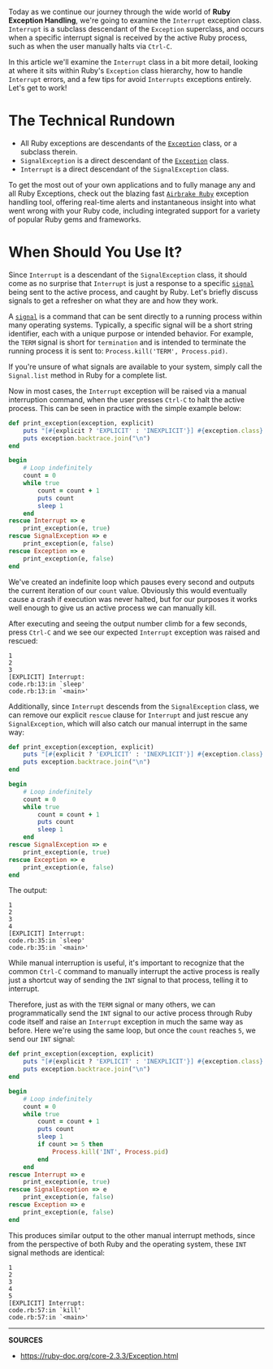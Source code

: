 Today as we continue our journey through the wide world of __Ruby Exception Handling__, we're going to examine the `Interrupt` exception class. `Interrupt` is a subclass descendant of the `Exception` superclass, and occurs when a specific interrupt signal is received by the active Ruby process, such as when the user manually halts via `Ctrl-C`.

In this article we'll examine the `Interrupt` class in a bit more detail, looking at where it sits within Ruby's `Exception` class hierarchy, how to handle `Interrupt` errors, and a few tips for avoid `Interrupts` exceptions entirely.  Let's get to work!

# The Technical Rundown

- All Ruby exceptions are descendants of the [`Exception`] class, or a subclass therein.
- `SignalException` is a direct descendant of the [`Exception`] class.
- `Interrupt` is a direct descendant of the `SignalException` class.

To get the most out of your own applications and to fully manage any and all Ruby Exceptions, check out the blazing fast [`Airbrake Ruby`] exception handling tool, offering real-time alerts and instantaneous insight into what went wrong with your Ruby code, including integrated support for a variety of popular Ruby gems and frameworks.

# When Should You Use It?

Since `Interrupt` is a descendant of the `SignalException` class, it should come as no surprise that `Interrupt` is just a response to a specific [`signal`] being sent to the active process, and caught by Ruby.  Let's briefly discuss signals to get a refresher on what they are and how they work.

A [`signal`] is a command that can be sent directly to a running process within many operating systems.  Typically, a specific signal will be a short string identifier, each with a unique purpose or intended behavior.  For example, the `TERM` signal is short for `termination` and is intended to terminate the running process it is sent to: `Process.kill('TERM', Process.pid)`.

If you're unsure of what signals are available to your system, simply call the `Signal.list` method in Ruby for a complete list.

Now in most cases, the `Interrupt` exception will be raised via a manual interruption command, when the user presses `Ctrl-C` to halt the active process.  This can be seen in practice with the simple example below:

```ruby
def print_exception(exception, explicit)
    puts "[#{explicit ? 'EXPLICIT' : 'INEXPLICIT'}] #{exception.class}: #{exception.message}"
    puts exception.backtrace.join("\n")
end

begin
    # Loop indefinitely
    count = 0
    while true
        count = count + 1
        puts count
        sleep 1
    end
rescue Interrupt => e
    print_exception(e, true)
rescue SignalException => e
    print_exception(e, false)
rescue Exception => e
    print_exception(e, false)
end
```

We've created an indefinite loop which pauses every second and outputs the current iteration of our `count` value.  Obviously this would eventually cause a crash if execution was never halted, but for our purposes it works well enough to give us an active process we can manually kill.

After executing and seeing the output number climb for a few seconds, press `Ctrl-C` and we see our expected `Interrupt` exception was raised and rescued:

```
1
2
3
[EXPLICIT] Interrupt:
code.rb:13:in `sleep'
code.rb:13:in `<main>'
```

Additionally, since `Interrupt` descends from the `SignalException` class, we can remove our explicit `rescue` clause for `Interrupt` and just rescue any `SignalException`, which will also catch our manual interrupt in the same way:

```ruby
def print_exception(exception, explicit)
    puts "[#{explicit ? 'EXPLICIT' : 'INEXPLICIT'}] #{exception.class}: #{exception.message}"
    puts exception.backtrace.join("\n")
end

begin
    # Loop indefinitely
    count = 0
    while true
        count = count + 1
        puts count
        sleep 1
    end
rescue SignalException => e
    print_exception(e, true)
rescue Exception => e
    print_exception(e, false)
end
```

The output:

```
1
2
3
4
[EXPLICIT] Interrupt:
code.rb:35:in `sleep'
code.rb:35:in `<main>'
```

While manual interruption is useful, it's important to recognize that the common `Ctrl-C` command to manually interrupt the active process is really just a shortcut way of sending the `INT` signal to that process, telling it to interrupt.

Therefore, just as with the `TERM` signal or many others, we can programmatically send the `INT` signal to our active process through Ruby code itself and raise an `Interrupt` exception in much the same way as before.  Here we're using the same loop, but once the `count` reaches `5`, we send our `INT` signal:

```ruby
def print_exception(exception, explicit)
    puts "[#{explicit ? 'EXPLICIT' : 'INEXPLICIT'}] #{exception.class}: #{exception.message}"
    puts exception.backtrace.join("\n")
end

begin
    # Loop indefinitely
    count = 0
    while true
        count = count + 1
        puts count
        sleep 1
        if count >= 5 then
            Process.kill('INT', Process.pid)
        end
    end
rescue Interrupt => e
    print_exception(e, true)
rescue SignalException => e
    print_exception(e, false)
rescue Exception => e
    print_exception(e, false)
end
```

This produces similar output to the other manual interrupt methods, since from the perspective of both Ruby and the operating system, these `INT` signal methods are identical:

```
1
2
3
4
5
[EXPLICIT] Interrupt:
code.rb:57:in `kill'
code.rb:57:in `<main>'
```

[`Exception`]: https://airbrake.io/blog/ruby-exception-handling/ruby-exception-classes
[`Ruby Exceptions`]: https://airbrake.io/blog/ruby-exception-handling/ruby-exception-classes
[`Airbrake Ruby`]: https://airbrake.io/languages/ruby_exception_handling
[`signal`]: https://ruby-doc.org/core-2.3.3/Signal.html

--------------------------------------------------------------------------------

__SOURCES__

- https://ruby-doc.org/core-2.3.3/Exception.html
